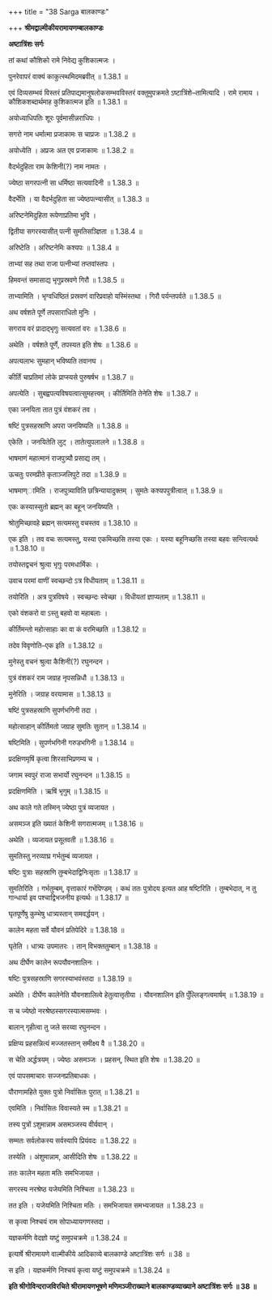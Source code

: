 +++
title = "38 Sarga बालकाण्डः"

+++
**श्रीमद्वाल्मीकीयरामायणम्बालकाण्डः**

**अष्टात्रिंशः सर्गः**

तां कथां कौशिको रामे निवेद्य कुशिकात्मजः ।

पुनरेवापरं वाक्यं काकुत्स्थमिदमब्रवीत् ॥ 1.38.1 ॥

एवं दिव्यसम्भवं विस्तरं प्रतिपाद्यमानुषलोकसम्भवविस्तरं वक्तुमुपक्रमते ऽष्टात्रिंशे–तामित्यादि । रामे रामाय । कौशिकशब्दार्थमाह कुशिकात्मज इति ॥ 1.38.1 ॥

अयोध्याधिपतिः शूरः पूर्वमासीन्नराधिपः ।

सगरो नाम धर्मात्मा प्रजाकामः स चाप्रजः ॥ 1.38.2 ॥

अयोध्येति । अप्रजः अत एव प्रजाकामः ॥ 1.38.2 ॥

वैदर्भदुहिता राम केशिनी(?) नाम नामतः ।

ज्येष्ठा सगरपत्नी सा धर्मिष्ठा सत्यवादिनी ॥ 1.38.3 ॥

वैदर्भेति । या वैदर्भदुहिता सा ज्येष्ठपत्न्यासीत् ॥ 1.38.3 ॥

अरिष्टनेमिदुहिता रूपेणाप्रतिमा भुवि ।

द्वितीया सगरस्यासीत् पत्नी सुमतिसञ्ज्ञिता ॥ 1.38.4 ॥

अरिष्टेति । अरिष्टनेमिः कश्यपः ॥ 1.38.4 ॥

ताभ्यां सह तथा राजा पत्नीभ्यां तप्तवांस्तपः ।

हिमवन्तं समासाद्य भृगुप्रस्रवणे गिरौ ॥ 1.38.5 ॥

ताभ्यामिति । भृग्वधिष्ठितं प्रस्रवणं वारिप्रवाहो यस्मिंस्तथा । गिरौ पर्यन्तपर्वते ॥ 1.38.5 ॥

अथ वर्षशते पूर्णे तपसाराधितो मुनिः ।

सगराय वरं प्रादाद्भृगुः सत्यवतां वरः ॥ 1.38.6 ॥

अथेति । वर्षशते पूर्णे, तपस्यत इति शेषः ॥ 1.38.6 ॥

अपत्यलाभः सुमहान् भविष्यति तवानघ ।

कीर्तिं चाप्रतिमां लोके प्राप्स्यसे पुरुषर्षभ ॥ 1.38.7 ॥

अपत्येति । सुबह्वपत्यविषयत्वात्सुमहत्त्वम् । कीर्तिमिति तेनेति शेषः ॥ 1.38.7 ॥

एका जनयिता तात पुत्रं वंशकरं तव ।

षष्टिं पुत्रसहस्राणि अपरा जनयिष्यति ॥ 1.38.8 ॥

एकेति । जनयितेति लुट् । तातेत्युपलालने ॥ 1.38.8 ॥

भाषमाणं महात्मानं राजपुत्र्यौ प्रसाद्य तम् ।

ऊचतुः परमप्रीते कृताञ्जलिपुटे तदा ॥ 1.38.9 ॥

भाषमाण्ामिति । राजपुत्र्याविति छत्रिन्यायादुक्तम् । सुमतेः कश्यपपुत्रीत्वात् ॥ 1.38.9 ॥

एकः कस्यास्सुतो ब्रह्मन् का बहून् जनयिष्यति ।

श्रोतुमिच्छावहे ब्रह्मन् सत्यमस्तु वचस्तव ॥ 1.38.10 ॥

एक इति । तव वचः सत्यमस्तु, यस्या एकमिच्छसि तस्या एकः । यस्या बहूनिच्छसि तस्या बहवः सन्त्वित्यर्थः ॥ 1.38.10 ॥

तयोस्तद्वचनं श्रुत्वा भृगुः परमधार्मिकः ।

उवाच परमां वाणीं स्वच्छन्दो ऽत्र विधीयताम् ॥ 1.38.11 ॥

तयोरिति । अत्र पुत्रविषये । स्वच्छन्दः स्वेच्छा । विधीयतां ज्ञाप्यताम् ॥ 1.38.11 ॥

एको वंशकरो वा ऽस्तु बहवो वा महाबलाः ।

कीर्तिमन्तो महोत्साहाः का वा कं वरमिच्छति ॥ 1.38.12 ॥

तदेव विवृणोति–एक इति ॥ 1.38.12 ॥

मुनेस्तु वचनं श्रुत्वा कैशिनी(?) रघुनन्दन ।

पुत्रं वंशकरं राम जग्राह नृपसन्निधौ ॥ 1.38.13 ॥

मुनेरिति । जग्राह वरयामास ॥ 1.38.13 ॥

षष्टिं पुत्रसहस्राणि सुपर्णभगिनी तदा ।

महोत्साहान् कीर्तिमतो जग्राह सुमतिः सुतान् ॥ 1.38.14 ॥

षष्टिमिति । सुपर्णभगिनी गरुडभगिनी ॥ 1.38.14 ॥

प्रदक्षिणमृषिं कृत्वा शिरसाभिप्रणम्य च ।

जगाम स्वपुरं राजा सभार्यो रघुनन्दन ॥ 1.38.15 ॥

प्रदक्षिणमिति । ऋषिं भृगुम् ॥ 1.38.15 ॥

अथ काले गते तस्मिन् ज्येष्ठा पुत्रं व्यजायत ।

असमञ्ज इति ख्यातं केशिनी सगरात्मजम् ॥ 1.38.16 ॥

अथेति । व्यजायत प्रसूतवती ॥ 1.38.16 ॥

सुमतिस्तु नरव्याघ्र गर्भतुम्बं व्यजायत ।

षष्टिः पुत्राः सहस्राणि तुम्बभेदाद्विनिःसृताः ॥ 1.38.17 ॥

सुमतिरिति । गर्भतुम्बम्, वृत्ताकारं गर्भपिण्डम् । कथं ततः पुत्रोदय इत्यत आह षष्टिरिति । तुम्बभेदात्, न तु गान्धार्या इव पश्चाद्विभजनीय इत्यर्थः ॥ 1.38.17 ॥

घृतपूर्णेषु कुम्भेषु धात्र्यस्तान् समवर्द्धयन् ।

कालेन महता सर्वे यौवनं प्रतिपेदिरे ॥ 1.38.18 ॥

घृतेति । धात्र्यः उपमातरः । तान् विभक्ततुम्बान् ॥ 1.38.18 ॥

अथ दीर्घेण कालेन रूपयौवनशालिनः ।

षष्टिः पुत्रसहस्राणि सगरस्याभवंस्तदा ॥ 1.38.19 ॥

अथेति । दीर्घेण कालेनेति यौवनशालित्वे हेतुत्वात्तृतीया । यौवनशालिन इति पुँल्लिङ्गत्वमार्षम् ॥ 1.38.19 ॥

स च ज्येष्ठो नरश्रेष्ठस्सगरस्यात्मसम्भवः ।

बालान् गृहीत्वा तु जले सरय्वा रघुनन्दन ।

प्रक्षिप्य प्रहसन्नित्यं मज्जतस्तान् समीक्ष्य वै ॥ 1.38.20 ॥

स चेति अर्द्धत्रयम् । ज्येष्ठः असमञ्जः । प्रहसन्, स्थित इति शेषः ॥ 1.38.20 ॥

एवं पापसमाचारः सज्जनप्रतिबाधकः ।

पौराणामहिते युक्तः पुत्रो निर्वासितः पुरात् ॥ 1.38.21 ॥

एवमिति । निर्वासितः विवास्यते स्म ॥ 1.38.21 ॥

तस्य पुत्रों ऽशुमान्नाम असमञ्जस्य वीर्यवान् ।

सम्मतः सर्वलोकस्य सर्वस्यापि प्रियंवदः ॥ 1.38.22 ॥

तस्येति । अंशुमान्नाम, आसीदिति शेषः ॥ 1.38.22 ॥

ततः कालेन महता मतिः समभिजायत ।

सगरस्य नरश्रेष्ठ यजेयमिति निश्चिता ॥ 1.38.23 ॥

तत इति । यजेयमिति निश्चिता मतिः । समभिजायत समभ्यजायत ॥ 1.38.23 ॥

स कृत्वा निश्चयं राम सोपाध्यायगणस्तदा ।

यज्ञकर्मणि वेदज्ञो यष्टुं समुपचक्रमे ॥ 1.38.24 ॥

इत्यार्षे श्रीरामायणे वाल्मीकीये आदिकाव्ये बालकाण्डे अष्टात्रिंशः सर्गः ॥ 38 ॥

स इति । यज्ञकर्मणि निश्चयं कृत्वा यष्टुं समुपचक्रमे ॥ 1.38.24 ॥

**इति श्रीगोविन्दराजविरचिते श्रीरामायणभूषणे मणिमञ्जीराख्याने बालकाण्डव्याख्याने अष्टात्रिंशः सर्गः ॥ 38 ॥**
